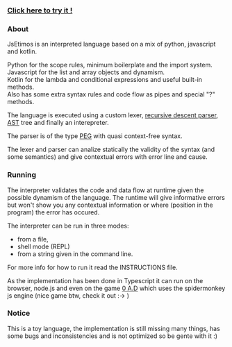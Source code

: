

### **[Click here to try it !](https://nanihadesuka.github.io/JsEtimos/)**

### About

JsEtimos is an interpreted language based on a mix of python, javascript and kotlin.

Python for the scope rules, minimum boilerplate and the import system.  
Javascript for the list and array objects and dynamism.  
Kotlin for the lambda and conditional expressions and useful built-in methods.  
Also has some extra syntax rules and code flow as pipes and special "?" methods.

The language is executed using a custom lexer, [recursive descent parser](https://en.wikipedia.org/wiki/Recursive_descent_parser), [AST](https://en.wikipedia.org/wiki/Abstract_syntax_tree) tree and finally an interepreter.

The parser is of the type [PEG](https://en.wikipedia.org/wiki/Parsing_expression_grammar) with quasi context-free syntax.

The lexer and parser can analize statically the validity of the syntax (and some semantics) and give contextual errors with error line and cause.

### Running

The interpreter validates the code and data flow at runtime given the possible dynamism of the language. The runtime will give informative errors but won't show you any contextual information or where (position in the program) the error has occured.

The interpreter can be run in three modes:  
- from a file,
- shell mode (REPL)
- from a string given in the command line.  

For more info for how to run it read the INSTRUCTIONS file.

As the implementation has been done in Typescript it can run on the browser, node.js and even on the game [0 A.D](https://play0ad.com/) which uses the spidermonkey js engine (nice game btw, check it out :-> )

### Notice
This is a toy language, the implementation is still missing many things, has some bugs and inconsistencies and is not optimized so be gente with it :)

